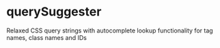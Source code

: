 querySuggester
==============

Relaxed CSS query strings with autocomplete lookup functionality for tag names, class names and IDs
